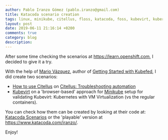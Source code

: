 ```yaml
---
author: Pablo Iranzo Gómez (pablo.iranzo@gmail.com)
title: Katacoda scenario creation
tags: linux, minikube, citellus, floss, katacoda, foss, kubevirt, kubernetes, k8s
layout: post
date: 2019-06-11 21:16:14 +0200
comments: true
category: blog
description:
---
```


After some time checking the scenarios at <https://learn.openshift.com>, I decided to give it a try.

With the help of [Mario Vázquez](https://linuxera.org), author of [Getting Started with Kubefed](https://learn.openshift.com/introduction/federated-clusters/), I did create two scenarios:

- [How to use Citellus](https://www.katacoda.com/iranzo/scenarios/citellus) on [Citellus: Troubleshooting automation](https://citellus.org)
- [Kubevirt](https://www.katacoda.com/iranzo/scenarios/kubevirt) on a 'browser-based' approach for [Minikube](https://kubevirt.io/quickstart_minikube/) setup for validating Kubevirt: Kubernetes with VM Virtualization (vs the regular containers).

You can check how them can be created by looking at their code at: [Katacoda Scenarios](https://github.com/iranzo/katacoda-scenarios) or the 'playable' version at <https://www.katacoda.com/iranzo/>.

Enjoy!
